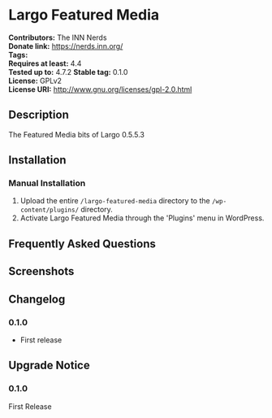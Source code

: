 # Largo Featured Media #
**Contributors:**      The INN Nerds  
**Donate link:**       https://nerds.inn.org/  
**Tags:**  
**Requires at least:** 4.4  
**Tested up to:**      4.7.2 
**Stable tag:**        0.1.0  
**License:**           GPLv2  
**License URI:**       http://www.gnu.org/licenses/gpl-2.0.html  

## Description ##

The Featured Media bits of Largo 0.5.5.3

## Installation ##

### Manual Installation ###

1. Upload the entire `/largo-featured-media` directory to the `/wp-content/plugins/` directory.
2. Activate Largo Featured Media through the 'Plugins' menu in WordPress.

## Frequently Asked Questions ##


## Screenshots ##


## Changelog ##

### 0.1.0 ###
* First release

## Upgrade Notice ##

### 0.1.0 ###
First Release
